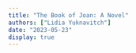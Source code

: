 ```yaml
---
title: "The Book of Joan: A Novel"
authors: ["Lidia Yuknavitch"]
date: "2023-05-23"
display: true
---
```


<!-- Your comments or review here -->
